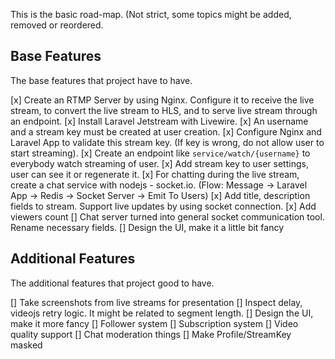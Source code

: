 This is the basic road-map. (Not strict, some topics might be added, removed or reordered.

## Base Features

The base features that project have to have.

[x] Create an RTMP Server by using Nginx. Configure it to receive the live stream, to convert the live stream to HLS, and to serve live stream through an endpoint.
[x] Install Laravel Jetstream with Livewire.
[x] An username and a stream key must be created at user creation.
[x] Configure Nginx and Laravel App to validate this stream key. (If key is wrong, do not allow user to start streaming).
[x] Create an endpoint like `service/watch/{username}` to everybody watch streaming of user. 
[x] Add stream key to user settings, user can see it or regenerate it.
[x] For chatting during the live stream, create a chat service with nodejs - socket.io. (Flow: Message -> Laravel App -> Redis -> Socket Server -> Emit To Users)
[x] Add title, description fields to stream. Support live updates by using socket connection.
[x] Add viewers count
[] Chat server turned into general socket communication tool. Rename necessary fields.
[] Design the UI, make it a little bit fancy

## Additional Features

The additional features that project good to have.

[] Take screenshots from live streams for presentation
[] Inspect delay, videojs retry logic. It might be related to segment length.
[] Design the UI, make it more fancy
[] Follower system
[] Subscription system
[] Video quality support
[] Chat moderation things
[] Make Profile/StreamKey masked
